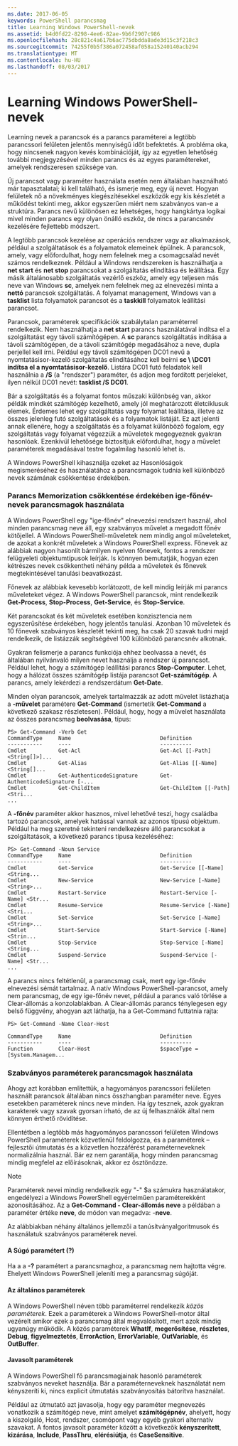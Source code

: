 ```yaml
---
ms.date: 2017-06-05
keywords: PowerShell parancsmag
title: Learning Windows PowerShell-nevek
ms.assetid: b4d0fd22-8298-4ee6-82ae-9b6f2907c986
ms.openlocfilehash: 28c821c4a617b6ac775dbdda8ade3d15c3f218c3
ms.sourcegitcommit: 74255f0b5f386a072458af058a15240140acb294
ms.translationtype: MT
ms.contentlocale: hu-HU
ms.lasthandoff: 08/03/2017
---
```

# <a name="learning-windows-powershell-names"></a>Learning Windows PowerShell-nevek
Learning nevek a parancsok és a parancs paraméterei a legtöbb parancssori felületen jelentős mennyiségű időt befektetés. A probléma oka, hogy nincsenek nagyon kevés kombinációját, így az egyetlen lehetőség további megjegyzésével minden parancs és az egyes paramétereket, amelyek rendszeresen szüksége van.

Új parancsot vagy paraméter használata esetén nem általában használható már tapasztalatai; ki kell található, és ismerje meg, egy új nevet. Hogyan felületek nő a növekményes kiegészítésekkel eszközök egy kis készletét a működést tekinti meg, akkor egyszerűen miért nem szabványos van-e a struktúra. Parancs nevű különösen ez lehetséges, hogy hangkártya logikai mivel minden parancs egy olyan önálló eszköz, de nincs a parancsnév kezelésére fejlettebb módszert.

A legtöbb parancsok kezelése az operációs rendszer vagy az alkalmazások, például a szolgáltatások és a folyamatok elemeinek épülnek. A parancsok, amely, vagy előfordulhat, hogy nem felelnek meg a csomagcsalád nevét számos rendelkeznek. Például a Windows rendszereken is használhatja a **net start** és **net stop** parancsokat a szolgáltatás elindítása és leállítása. Egy másik általánosabb szolgáltatás vezérlő eszköz, amely egy teljesen más neve van Windows **sc**, amelyek nem felelnek meg az elnevezési minta a **nettó** parancsok szolgáltatás. A folyamat management, Windows van a **tasklist** lista folyamatok parancsot és a **taskkill** folyamatok leállítási parancsot.

Parancsok, paraméterek specifikációk szabálytalan paraméterrel rendelkezik. Nem használhatja a **net start** parancs használatával indítsa el a szolgáltatást egy távoli számítógépen. A **sc** parancs szolgáltatás indítása a távoli számítógépen, de a távoli számítógép megadásához a neve, dupla perjellel kell írni. Például egy távoli számítógépen DC01 nevű a nyomtatásisor-kezelő szolgáltatás elindításához kell beírni **sc \\ \\DC01 indítsa el a nyomtatásisor-kezelő**. Listára DC01 futó feladatok kell használnia a **/S** (a "rendszer") paraméter, és adjon meg fordított perjeleket, ilyen nélkül DC01 nevét: **tasklist /S DC01**.

Bár a szolgáltatás és a folyamat fontos műszaki különbség van, akkor példák mindkét számítógép kezelhető, amely jól meghatározott életciklusuk elemek. Érdemes lehet egy szolgáltatás vagy folyamat leállítása, illetve az összes jelenleg futó szolgáltatások és a folyamatok listáját. Ez azt jelenti annak ellenére, hogy a szolgáltatás és a folyamat különböző fogalom, egy szolgáltatás vagy folyamat végezzük a műveletek megegyeznek gyakran hasonlóak. Ezenkívül lehetősége biztosítjuk előfordulhat, hogy a művelet paraméterek megadásával testre fogalmilag hasonló lehet is.

A Windows PowerShell kihasználja ezeket az Hasonlóságok megismeréséhez és használatához a parancsmagok tudnia kell különböző nevek számának csökkentése érdekében.

### <a name="cmdlets-use-verb-noun-names-to-reduce-command-memorization"></a>Parancs Memorization csökkentése érdekében ige-főnév-nevek parancsmagok használata
A Windows PowerShell egy "ige-főnév" elnevezési rendszert használ, ahol minden parancsmag neve áll, egy szabványos művelet a megadott főnév kötőjellel. A Windows PowerShell-műveletek nem mindig angol műveleteket, de azokat a konkrét műveletek a Windows PowerShell express. Főnevek az alábbiak nagyon hasonlít bármilyen nyelven főnevek, fontos a rendszer felügyeleti objektumtípusok leírják. Is könnyen bemutatják, hogyan ezen kétrészes nevek csökkentheti néhány példa a műveletek és főnevek megtekintésével tanulási beavatkozást.

Főnevek az alábbiak kevesebb korlátozott, de kell mindig leírják mi parancs műveleteket végez. A Windows PowerShell parancsok, mint rendelkezik **Get-Process**, **Stop-Process**, **Get-Service**, és **Stop-Service**.

Két parancsokat és két műveletek esetében konzisztencia nem egyszerűsítése érdekében, hogy jelentős tanulási. Azonban 10 műveletek és 10 főnevek szabványos készletét tekinti meg, ha csak 20 szavak tudni majd rendelkezik, de listázzák segítségével 100 különböző parancsnév alkotnak.

Gyakran felismerje a parancs funkciója ehhez beolvassa a nevét, és általában nyilvánvaló milyen nevet használja a rendszer új parancsot. Például lehet, hogy a számítógép leállítási parancs **Stop-Computer**. Lehet, hogy a hálózat összes számítógép listája parancsot **Get-számítógép**. A parancs, amely lekérdezi a rendszerdátum **Get-Date**.

Minden olyan parancsok, amelyek tartalmazzák az adott művelet listázhatja a **-művelet** paramétere **Get-Command** (ismertetik **Get-Command** a következő szakasz részletesen). Például, hogy, hogy a művelet használata az összes parancsmag **beolvasása**, típus:

```
PS> Get-Command -Verb Get
CommandType     Name                            Definition
-----------     ----                            ----------
Cmdlet          Get-Acl                         Get-Acl [[-Path] <String[]>]...
Cmdlet          Get-Alias                       Get-Alias [[-Name] <String[]...
Cmdlet          Get-AuthenticodeSignature       Get-AuthenticodeSignature [-...
Cmdlet          Get-ChildItem                   Get-ChildItem [[-Path] <Stri...
...
```

A **-főnév** paraméter akkor hasznos, mivel lehetővé teszi, hogy családba tartozó parancsok, amelyek hatással vannak az azonos típusú objektum. Például ha meg szeretné tekinteni rendelkezésre álló parancsokat a szolgáltatások, a következő parancs típusa kezeléséhez:

```
PS> Get-Command -Noun Service
CommandType     Name                            Definition
-----------     ----                            ----------
Cmdlet          Get-Service                     Get-Service [[-Name] <String...
Cmdlet          New-Service                     New-Service [-Name] <String>...
Cmdlet          Restart-Service                 Restart-Service [-Name] <Str...
Cmdlet          Resume-Service                  Resume-Service [-Name] <Stri...
Cmdlet          Set-Service                     Set-Service [-Name] <String>...
Cmdlet          Start-Service                   Start-Service [-Name] <Strin...
Cmdlet          Stop-Service                    Stop-Service [-Name] <String...
Cmdlet          Suspend-Service                 Suspend-Service [-Name] <Str... 
...
```

A parancs nincs feltétlenül, a parancsmag csak, mert egy ige-főnév elnevezési sémát tartalmaz. A natív Windows PowerShell-parancsot, amely nem parancsmag, de egy ige-főnév nevet, például a parancs való törlése a Clear-állomás a konzolablakban. A Clear-állomás parancs ténylegesen egy belső függvény, ahogyan azt láthatja, ha a Get-Command futtatnia rajta:

```
PS> Get-Command -Name Clear-Host

CommandType     Name                            Definition
-----------     ----                            ----------
Function        Clear-Host                      $spaceType = [System.Managem...
```

### <a name="cmdlets-use-standard-parameters"></a>Szabványos paraméterek parancsmagok használata
Ahogy azt korábban említettük, a hagyományos parancssori felületen használt parancsok általában nincs összhangban paraméter neve. Egyes esetekben paraméterek nincs neve minden. Ha így tesznek, azok gyakran karakterek vagy szavak gyorsan írható, de az új felhasználók által nem könnyen érthető rövidítése.

Ellentétben a legtöbb más hagyományos parancssori felületen Windows PowerShell paraméterek közvetlenül feldolgozza, és a paraméterek – fejlesztői útmutatás és a közvetlen hozzáférést paraméterneveknek normalizálnia használ. Bár ez nem garantálja, hogy minden parancsmag mindig megfelel az előírásoknak, akkor ez ösztönözze.

> [!NOTE]
> Paraméterek nevei mindig rendelkezik egy "-" $a számukra használatakor, engedélyezi a Windows PowerShell egyértelműen paraméterekként azonosításához. Az a **Get-Command - Clear-állomás neve** a példában a paraméter értéke **neve**, de módon van megadva: -**neve**.

Az alábbiakban néhány általános jellemzői a tanúsítványalgoritmusok és használatuk szabványos paraméterek nevei.

#### <a name="the-help-parameter-"></a>A Súgó paramétert (?)
Ha a a **-?** paramétert a parancsmaghoz, a parancsmag nem hajtotta végre. Ehelyett Windows PowerShell jeleníti meg a parancsmag súgóját.

#### <a name="common-parameters"></a>Az általános paraméterek
A Windows PowerShell néven több paraméterrel rendelkezik *közös paraméterek*. Ezek a paraméterek a Windows PowerShell-motor által vezérelt amikor ezek a parancsmag által megvalósított, mert azok mindig ugyanúgy működik. A közös paraméterek **WhatIf**, **megerősítése**, **részletes**, **Debug**, **figyelmeztetés**, **ErrorAction**, **ErrorVariable**, **OutVariable**, és **OutBuffer**.

#### <a name="suggested-parameters"></a>Javasolt paraméterek
A Windows PowerShell fő parancsmagjainak hasonló paraméterek szabványos neveket használja. Bár a paraméterneveknek használatát nem kényszeríti ki, nincs explicit útmutatás szabványosítás bátorítva használat.

Például az útmutató azt javasolja, hogy egy paraméter megnevezés vonatkozik a számítógép neve, mint amelyet **számítógépnév**, ahelyett, hogy a kiszolgáló, Host, rendszer, csomópont vagy egyéb gyakori alternatív szavakat. A fontos javasolt paraméter között a következők **kényszerített**, **kizárása**, **Include**, **PassThru**, **elérésiútja**, és **CaseSensitive**.

